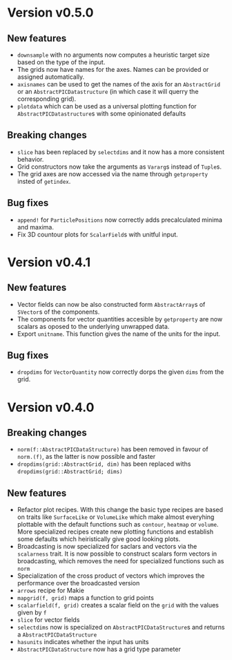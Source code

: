 # Version v0.5.0

## New features
- `downsample` with no arguments now computes a heuristic target size based on the type of the input.
- The grids now have names for the axes. Names can be provided or assigned automatically.
- `axisnames` can be used to get the names of the axis for an `AbstractGrid` or an `AbstractPICDatastructure` (in which case it will querry the corresponding grid).
- `plotdata` which can be used as a universal plotting function for `AbstractPICDatastructure`s with some opinionated defaults

## Breaking changes
- `slice` has been replaced by `selectdims` and it now has a more consistent behavior.
- Grid constructors now take the arguments as `Vararg`s instead of `Tuple`s.
- The grid axes are now accessed via the name through `getproperty` insted of `getindex`.

## Bug fixes
- `append!` for `ParticlePositions` now correctly adds precalculated minima and maxima.
- Fix 3D countour plots for `ScalarField`s with unitful input.

# Version v0.4.1

## New features
- Vector fields can now be also constructed form `AbstractArray`s of `SVector`s of the components.
- The components for vector quantities accesible by `getproperty` are now scalars as oposed to the underlying unwrapped data.
- Export `unitname`. This function gives the name of the units for the input.

## Bug fixes
- `dropdims` for `VectorQuantity` now correctly dorps the given `dims` from the grid.
# Version v0.4.0

## Breaking changes
- `norm(f::AbstractPICDataStructure)` has been removed in favour of `norm.(f)`, as the latter is now possible and faster
- `dropdims(grid::AbstractGrid, dim)` has been replaced withs `dropdims(grid::AbstractGrid; dims)`

## New features
- Refactor plot recipes. With this change the basic type recipes are based on traits
like `SurfaceLike` or `VolumeLike` which make almost everyhing plottable
with the default functions such as `contour`, `heatmap` or `volume`.
More specialized recipes create new plotting functions and establish
some defaults which heiristically give good looking plots.
- Broadcasting is now specialized for saclars and vectors via the `scalarness` trait. It is now possible to construct scalars form vectors in broadcasting, which removes the need for specialized functions such as `norm`
- Specialization of the cross product of vectors which improves the performance over the broadcasted version
- `arrows` recipe for Makie
- `mapgrid(f, grid)` maps a function to grid points
- `scalarfield(f, grid)` creates a scalar field on the `grid` with the values given by `f`
- `slice` for vector fields
- `selectdims` now is specialized on `AbstractPICDataStructure`s and returns a `AbstractPICDataStructure`
- `hasunits` indicates whether the input has units
- `AbstractPICDataStructure` now has a grid type parameter
